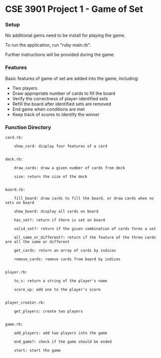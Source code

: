 # CSE 3901 Project 1 - Game of Set

### Setup

No additional gems need to be install for playing the game.

To run the application, run "ruby main.rb".

Further instructions will be provided during the game.

### Features

Basic features of game of set are added into the game, including:

- Two players
- Draw appropriate number of cards to fill the board
- Verify the correctness of player-identified sets
- Refill the board after identified sets are removed
- End game when conditions are met
- Keep track of scores to identify the winner

### Function Directory

    card.rb:

        show_card: display four features of a card


    deck.rb:

        draw_cards: draw a given number of cards from deck

        size: return the size of the deck


    board.rb:

        fill_board: draw cards to fill the board, or draw cards when no sets on board

        show_board: display all cards on board

        has_set?: return if there is set on board

        valid_set?: return if the given combination of cards forms a set

        all_same_or_different?: return if the feature of the three cards are all the same or different

        get_cards: return an array of cards by indices

        remove_cards: remove cards from board by indices


    player.rb:

        to_s: return a string of the player's name

        score_up: add one to the player's score


    player_creator.rb:

        get_players: create two players


    game.rb:

        add_players: add two players into the game

        end_game?: check if the game should be ended

        start: start the game
